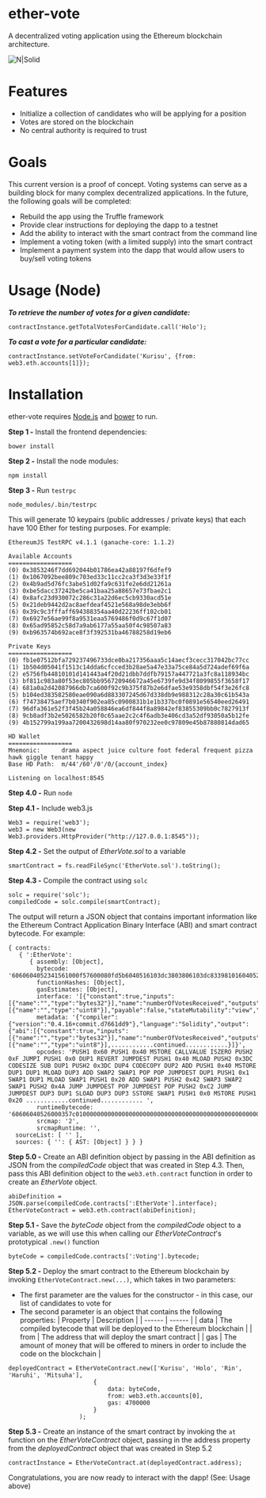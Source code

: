 # ether-vote 
A decentralized voting application using the Ethereum blockchain architecture.

![N|Solid](http://i.imgur.com/OvMxSwt.png)  

# Features

  - Initialize a collection of candidates who will be applying for a position
  - Votes are stored on the blockchain
  - No central authority is required to trust

# Goals

This current version is a proof of concept. Voting systems can serve as a building block for many complex decentralized applications. In the future, the following goals will be completed:
* Rebuild the app using the Truffle framework
* Provide clear instructions for deploying the dapp to a testnet
* Add the ability to interact with the smart contract from the command line
* Implement a voting token (with a limited supply) into the smart contract
* Implement a payment system into the dapp that would allow users to buy/sell voting tokens

# Usage (Node)
***To retrieve the number of votes for a given candidate:***
```
contractInstance.getTotalVotesForCandidate.call('Holo');
```

***To cast a vote for a particular candidate:***
```
contractInstance.setVoteForCandidate('Kurisu', {from: web3.eth.accounts[1]});
```

# Installation

ether-vote requires [Node.js](https://nodejs.org/) and [bower](https://bower.io/) to run.

**Step 1 -** Install the frontend dependencies:

```
bower install
```

**Step 2 -** Install the node modules:

```
npm install
```

**Step 3 -** Run `testrpc`

```
node_modules/.bin/testrpc
```

This will generate 10 keypairs (public addresses / private keys) that each have 100 Ether for testing purposes. For example:

```
EthereumJS TestRPC v4.1.1 (ganache-core: 1.1.2)

Available Accounts
==================
(0) 0x3853246f7dd692044b01786ea42a88197f6dfef9
(1) 0x1067092bee809c703ed33c11cc2ca3f3d3e33f1f
(2) 0x4b9ad5d76fc3abe51d02fa9c631fe2e6dd21261a
(3) 0xbe5dacc37242be5ca41baa25a88657e73fbae2c1
(4) 0x8afc23d930072c286c31a22d6ec5cb9330acd51e
(5) 0x21deb9442d2ac8aefdeaf4521e568a98de3ebb6f
(6) 0x39c9c3fffaff694388354aa40d22236ff102cb01
(7) 0x6927e56ae99f8a9531eaa5769486f0d9c67f1d07
(8) 0x65ad95852c58d7a9ab6177a55aa50f4c98507a83
(9) 0xb963574b692ace8f3f392531ba46788258d19eb6

Private Keys
==================
(0) fb1e07512bfa729237496733dce0ba217356aaa5c14aecf3cecc317042bc77cc
(1) 1b504d05041f1513c14dda6cfcced3b28ae5a47e33a75ce84a5d724adef69f6a
(2) e5756fb44810101d141443a4f20d21dbb7ddfb79157a447721a3fc8a118934bc
(3) bf811c983a80f53ec805bb956720946672a45e6739fe9d34f8099855f3658f17
(4) 681a0a2d42087966db7ca600f92c9b375f87b2e6dfae53e9358dbf54f3e26fc8
(5) b104ed383582580eae090a6d883307245d67d338db9e988312c28a30c61b543a
(6) f74738475aef7b0340f902ea85c0900831b1e1b337bc0f0891e56540eed26491
(7) 96dfa361e52f3f45b24a058846ea6df844f8a89842ef83855309bb0c7827913f
(8) 9cb8adf3b2e5026582b20f0c65aae2c2c4f6adb3e406cd3a52df93050a5b12fe
(9) 4b152799a199aa7200432698d14aa80f970232ee0c97809e45b87880814dad65

HD Wallet
==================
Mnemonic:      drama aspect juice culture foot federal frequent pizza hawk giggle tenant happy
Base HD Path:  m/44'/60'/0'/0/{account_index}

Listening on localhost:8545
```

**Step 4.0 -** Run `node`

**Step 4.1 -** Include web3.js
```
Web3 = require('web3');
web3 = new Web3(new Web3.providers.HttpProvider("http://127.0.0.1:8545"));
```

**Step 4.2 -** Set the output of *EtherVote.sol* to a variable
```
smartContract = fs.readFileSync('EtherVote.sol').toString();
```

**Step 4.3 -** Compile the contract using `solc`
```
solc = require('solc');
compiledCode = solc.compile(smartContract);
```

The output will return a JSON object that contains important information like the Ethereum Contract Application Binary Interface (ABI) and smart contract bytecode. For example:
```
{ contracts: 
   { ':EtherVote': 
      { assembly: [Object],
        bytecode: '6060604052341561000f57600080fd5b6040516103dc3803806103dc833981016040528080518201919050505b806001908051906020019061004292919061004a565b505b506100c2565b82805482825590600052602060002090810192821561008c579160200282015b8281111561008b57825182906000191690559160200191906001019061006a565b5b509050610099919061009d565b5090565b6100bf91905b808211156100bb57600081600............continued............',
        functionHashes: [Object],
        gasEstimates: [Object],
        interface: '[{"constant":true,"inputs":[{"name":"","type":"bytes32"}],"name":"numberOfVotesReceived","outputs":[{"name":"","type":"uint8"}],"payable":false,"stateMutability":"view","type":"function"},............continued............]',
        metadata: '{"compiler":{"version":"0.4.16+commit.d7661dd9"},"language":"Solidity","output":{"abi":[{"constant":true,"inputs":[{"name":"","type":"bytes32"}],"name":"numberOfVotesReceived","outputs":[{"name":"","type":"uint8"}],............continued............}]}',
        opcodes: 'PUSH1 0x60 PUSH1 0x40 MSTORE CALLVALUE ISZERO PUSH2 0xF JUMPI PUSH1 0x0 DUP1 REVERT JUMPDEST PUSH1 0x40 MLOAD PUSH2 0x3DC CODESIZE SUB DUP1 PUSH2 0x3DC DUP4 CODECOPY DUP2 ADD PUSH1 0x40 MSTORE DUP1 DUP1 MLOAD DUP3 ADD SWAP2 SWAP1 POP POP JUMPDEST DUP1 PUSH1 0x1 SWAP1 DUP1 MLOAD SWAP1 PUSH1 0x20 ADD SWAP1 PUSH2 0x42 SWAP3 SWAP2 SWAP1 PUSH2 0x4A JUMP JUMPDEST POP JUMPDEST POP PUSH2 0xC2 JUMP JUMPDEST DUP3 DUP1 SLOAD DUP3 DUP3 SSTORE SWAP1 PUSH1 0x0 MSTORE PUSH1 0x20 ............continued............ ',
        runtimeBytecode: '60606040526000357c0100000000000000000000000000000000000000000000000000000000900463ffffffff1680630d8de22c1461006a5780633898ac29146100ab5780638c1d9f30146100ec57806392d7df4a1461012b578063dcebb25e1461016a575b600080fd5b34156100............continued............',
        srcmap: '2',
        srcmapRuntime: '',
  sourceList: [ '' ],
  sources: { '': { AST: [Object] } } }
```

**Step 5.0 -** Create an ABI definition object by passing in the ABI definition as JSON from the *compiledCode* object that was created in Step 4.3. Then, pass this ABI definition object to the `web3.eth.contract` function in order to create an *EtherVote* object.
```
abiDefinition = JSON.parse(compiledCode.contracts[':EtherVote'].interface);
EtherVoteContract = web3.eth.contract(abiDefinition);
```

**Step 5.1 -** Save the *byteCode* object from the *compiledCode* object to a variable, as we will use this when calling our *EtherVoteContract*'s prototypical `.new()` function
```
byteCode = compiledCode.contracts[':Voting'].bytecode;
```

**Step 5.2 -** Deploy the smart contract to the Ethereum blockchain by invoking `EtherVoteContract.new(...)`, which takes in two parameters:
* The first parameter are the values for the constructor - in this case, our list of candidates to vote for
* The second parameter is an object that contains the following properties:
    | Property | Description |
    | ------ | ------ |
    | data | The compiled bytecode that will be deployed to the Ethereum blockchain |
    | from | The address that will deploy the smart contract |
    | gas | The amount of money that will be offered to miners in order to include the code on the blockchain  |

```
deployedContract = EtherVoteContract.new(['Kurisu', 'Holo', 'Rin', 'Haruhi', 'Mitsuha'], 
                        {
                            data: byteCode, 
                            from: web3.eth.accounts[0], 
                            gas: 4700000
                        }
                    );
```

**Step 5.3 -** Create an instance of the smart contract by invoking the `at` function on the *EtherVoteContract* object, passing in the address property from the *deployedContract* object that was created in Step 5.2
```
contractInstance = EtherVoteContract.at(deployedContract.address);
```

Congratulations, you are now ready to interact with the dapp! (See: Usage above)
